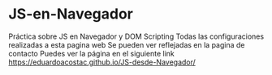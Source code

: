 # JS-en-Navegador
Práctica sobre JS en Navegador y DOM Scripting
Todas las configuraciones realizadas a esta pagina web 
Se pueden ver reflejadas en la pagina de contacto
Puedes ver la página en el siguiente link https://eduardoacostac.github.io/JS-desde-Navegador/
